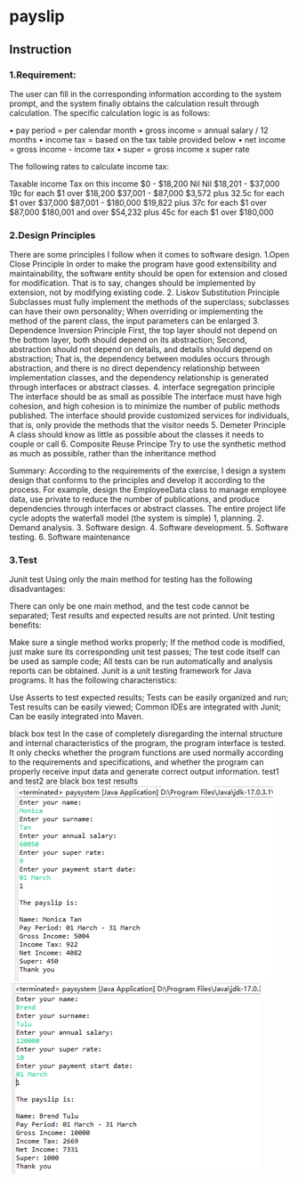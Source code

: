 # payslip 

## Instruction
### 1.Requirement:
The user can fill in the corresponding information according to the system prompt,
and the system finally obtains the calculation result through calculation. The specific calculation logic is as follows:

•	pay period = per calendar month • gross income = annual salary / 12 months 
•	income tax = based on the tax table provided below 
•	net income = gross income - income tax 
•	super = gross income x super rate 

The following rates to calculate income tax: 

Taxable income 	Tax on this income 
$0 - $18,200    	Nil Nil
$18,201 - $37,000	19c for each $1 over $18,200 
$37,001 - $87,000	$3,572 plus 32.5c for each $1 over $37,000
$87,001 - $180,000	$19,822 plus 37c for each $1 over $87,000 
$180,001 and over 	$54,232 plus 45c for each $1 over $180,000 

### 2.Design Principles
There are some principles I follow when it comes to software design.
1.Open Close Principle
In order to make the program have good extensibility and maintainability, the software entity should be open for extension and closed for modification. 
That is to say, changes should be implemented by extension, not by modifying existing code.
2. Liskov Substitution Principle
Subclasses must fully implement the methods of the superclass; subclasses can have their own personality;
When overriding or implementing the method of the parent class, the input parameters can be enlarged
3. Dependence Inversion Principle
First, the top layer should not depend on the bottom layer, both should depend on its abstraction;
Second, abstraction should not depend on details, and details should depend on abstraction;
That is, the dependency between modules occurs through abstraction, and there is no direct dependency relationship between implementation classes, 
and the dependency relationship is generated through interfaces or abstract classes.
4. interface segregation principle
The interface should be as small as possible
The interface must have high cohesion, and high cohesion is to minimize the number of public methods published.
The interface should provide customized services for individuals, that is, only provide the methods that the visitor needs
5. Demeter Principle
A class should know as little as possible about the classes it needs to couple or call
6. Composite Reuse Principe
Try to use the synthetic method as much as possible, rather than the inheritance method

Summary: According to the requirements of the exercise, I design a system design that conforms to the principles and develop it according to the process.
For example, design the EmployeeData class to manage employee data, use private to reduce the number of publications, 
and produce dependencies through interfaces or abstract classes. 
The entire project life cycle adopts the waterfall model (the system is simple)
1, planning. 2. Demand analysis. 3. Software design. 4. Software development. 5. Software testing. 6. Software maintenance

### 3.Test
Junit test
Using only the main method for testing has the following disadvantages:

There can only be one main method, and the test code cannot be separated;
Test results and expected results are not printed.
Unit testing benefits:

Make sure a single method works properly;
If the method code is modified, just make sure its corresponding unit test passes;
The test code itself can be used as sample code;
All tests can be run automatically and analysis reports can be obtained.
Junit is a unit testing framework for Java programs. It has the following characteristics:

Use Asserts to test expected results;
Tests can be easily organized and run;
Test results can be easily viewed;
Common IDEs are integrated with Junit;
Can be easily integrated into Maven.

black box test
In the case of completely disregarding the internal structure and internal characteristics of the program,
the program interface is tested. It only checks whether the program functions are used normally according to the requirements and specifications,
and whether the program can properly receive input data and generate correct output information.
test1 and test2 are black box test results
![image](https://github.com/mantou1234/payslip/blob/main/test1.png)
![image](https://github.com/mantou1234/payslip/blob/main/test2.png)
